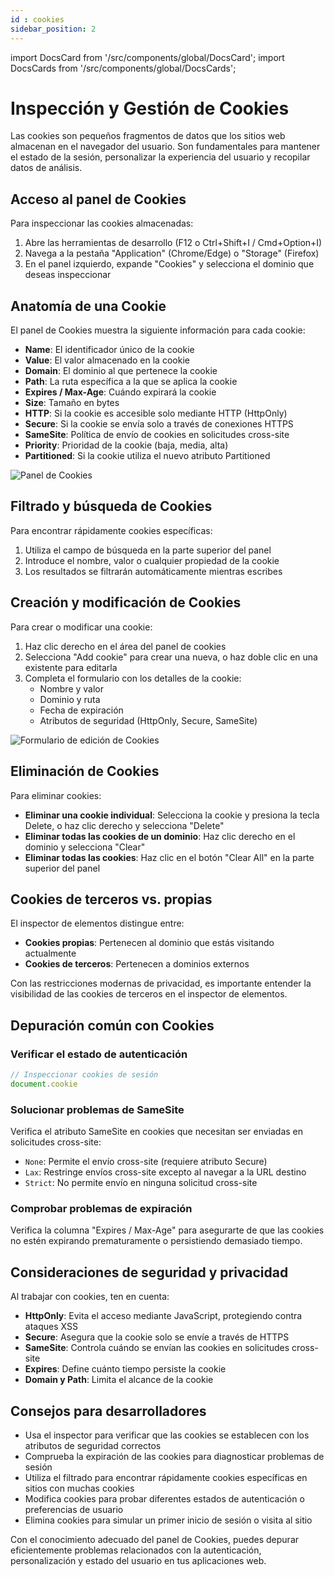 ```yaml
---
id : cookies
sidebar_position: 2
---
```


import DocsCard from '/src/components/global/DocsCard';
import DocsCards from '/src/components/global/DocsCards';

# Inspección y Gestión de Cookies

Las cookies son pequeños fragmentos de datos que los sitios web almacenan en el navegador del usuario. Son fundamentales para mantener el estado de la sesión, personalizar la experiencia del usuario y recopilar datos de análisis.

## Acceso al panel de Cookies

Para inspeccionar las cookies almacenadas:

1. Abre las herramientas de desarrollo (F12 o Ctrl+Shift+I / Cmd+Option+I)
2. Navega a la pestaña "Application" (Chrome/Edge) o "Storage" (Firefox)
3. En el panel izquierdo, expande "Cookies" y selecciona el dominio que deseas inspeccionar

## Anatomía de una Cookie

El panel de Cookies muestra la siguiente información para cada cookie:

- **Name**: El identificador único de la cookie
- **Value**: El valor almacenado en la cookie
- **Domain**: El dominio al que pertenece la cookie
- **Path**: La ruta específica a la que se aplica la cookie
- **Expires / Max-Age**: Cuándo expirará la cookie
- **Size**: Tamaño en bytes
- **HTTP**: Si la cookie es accesible solo mediante HTTP (HttpOnly)
- **Secure**: Si la cookie se envía solo a través de conexiones HTTPS
- **SameSite**: Política de envío de cookies en solicitudes cross-site
- **Priority**: Prioridad de la cookie (baja, media, alta)
- **Partitioned**: Si la cookie utiliza el nuevo atributo Partitioned

![Panel de Cookies](https://via.placeholder.com/800x400)

## Filtrado y búsqueda de Cookies

Para encontrar rápidamente cookies específicas:

1. Utiliza el campo de búsqueda en la parte superior del panel
2. Introduce el nombre, valor o cualquier propiedad de la cookie
3. Los resultados se filtrarán automáticamente mientras escribes

## Creación y modificación de Cookies

Para crear o modificar una cookie:

1. Haz clic derecho en el área del panel de cookies
2. Selecciona "Add cookie" para crear una nueva, o haz doble clic en una existente para editarla
3. Completa el formulario con los detalles de la cookie:
   - Nombre y valor
   - Dominio y ruta
   - Fecha de expiración
   - Atributos de seguridad (HttpOnly, Secure, SameSite)

![Formulario de edición de Cookies](https://via.placeholder.com/600x400)

## Eliminación de Cookies

Para eliminar cookies:

- **Eliminar una cookie individual**: Selecciona la cookie y presiona la tecla Delete, o haz clic derecho y selecciona "Delete"
- **Eliminar todas las cookies de un dominio**: Haz clic derecho en el dominio y selecciona "Clear"
- **Eliminar todas las cookies**: Haz clic en el botón "Clear All" en la parte superior del panel

## Cookies de terceros vs. propias

El inspector de elementos distingue entre:
- **Cookies propias**: Pertenecen al dominio que estás visitando actualmente
- **Cookies de terceros**: Pertenecen a dominios externos

Con las restricciones modernas de privacidad, es importante entender la visibilidad de las cookies de terceros en el inspector de elementos.

## Depuración común con Cookies

### Verificar el estado de autenticación

```javascript
// Inspeccionar cookies de sesión
document.cookie
```

### Solucionar problemas de SameSite

Verifica el atributo SameSite en cookies que necesitan ser enviadas en solicitudes cross-site:
- `None`: Permite el envío cross-site (requiere atributo Secure)
- `Lax`: Restringe envíos cross-site excepto al navegar a la URL destino
- `Strict`: No permite envío en ninguna solicitud cross-site

### Comprobar problemas de expiración

Verifica la columna "Expires / Max-Age" para asegurarte de que las cookies no estén expirando prematuramente o persistiendo demasiado tiempo.

## Consideraciones de seguridad y privacidad

Al trabajar con cookies, ten en cuenta:

- **HttpOnly**: Evita el acceso mediante JavaScript, protegiendo contra ataques XSS
- **Secure**: Asegura que la cookie solo se envíe a través de HTTPS
- **SameSite**: Controla cuándo se envían las cookies en solicitudes cross-site
- **Expires**: Define cuánto tiempo persiste la cookie
- **Domain y Path**: Limita el alcance de la cookie

## Consejos para desarrolladores

- Usa el inspector para verificar que las cookies se establecen con los atributos de seguridad correctos
- Comprueba la expiración de las cookies para diagnosticar problemas de sesión
- Utiliza el filtrado para encontrar rápidamente cookies específicas en sitios con muchas cookies
- Modifica cookies para probar diferentes estados de autenticación o preferencias de usuario
- Elimina cookies para simular un primer inicio de sesión o visita al sitio

Con el conocimiento adecuado del panel de Cookies, puedes depurar eficientemente problemas relacionados con la autenticación, personalización y estado del usuario en tus aplicaciones web.